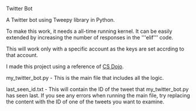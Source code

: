 Twitter Bot

A Twitter bot using Tweepy library in Python.

To make this work, it needs a all-time running kernel. It can be easily extended by increasing the number of responses in the '''elif''' code.

This will work only with a specific account as the keys are set accrding to that account.

I made this project using a reference of [CS Dojo](https://www.youtube.com/watch?v=W0wWwglE1Vc/).


my_twitter_bot.py - This is the main file that includes all the logic.

last_seen_id.txt - This will contain the ID of the tweet that my_twitter_bot.py has seen last. If you see any errors when running the main file, try replacing the content with the ID of one of the tweets you want to examine.
